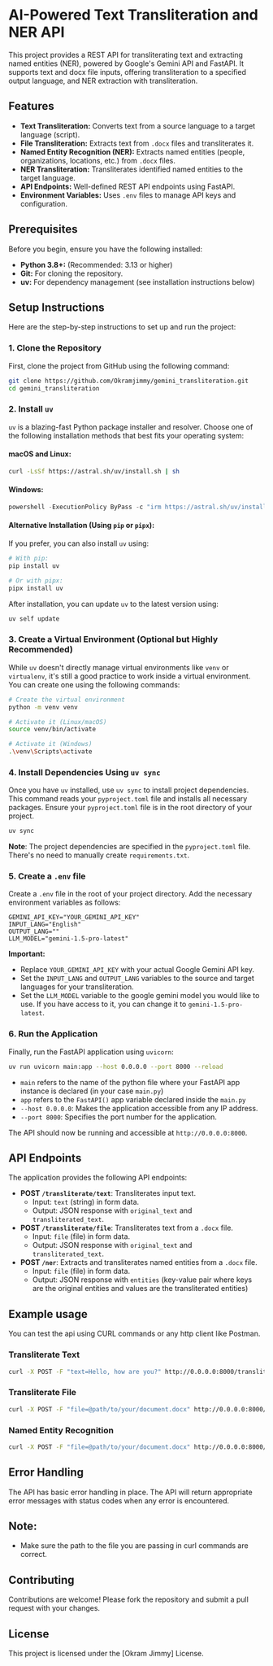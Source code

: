 # AI-Powered Text Transliteration and NER API

This project provides a REST API for transliterating text and extracting named entities (NER), powered by Google's Gemini API and FastAPI. It supports text and docx file inputs, offering transliteration to a specified output language, and NER extraction with transliteration.

## Features

- **Text Transliteration:** Converts text from a source language to a target language (script).
- **File Transliteration:** Extracts text from `.docx` files and transliterates it.
- **Named Entity Recognition (NER):** Extracts named entities (people, organizations, locations, etc.) from `.docx` files.
- **NER Transliteration:** Transliterates identified named entities to the target language.
- **API Endpoints:** Well-defined REST API endpoints using FastAPI.
- **Environment Variables:** Uses `.env` files to manage API keys and configuration.

## Prerequisites

Before you begin, ensure you have the following installed:

- **Python 3.8+:** (Recommended: 3.13 or higher)
- **Git:** For cloning the repository.
- **uv:** For dependency management (see installation instructions below)

## Setup Instructions

Here are the step-by-step instructions to set up and run the project:

### 1. Clone the Repository

First, clone the project from GitHub using the following command:

```bash
git clone https://github.com/Okramjimmy/gemini_transliteration.git
cd gemini_transliteration
```

### 2. Install `uv`

`uv` is a blazing-fast Python package installer and resolver. Choose one of the following installation methods that best fits your operating system:

#### **macOS and Linux:**

```bash
curl -LsSf https://astral.sh/uv/install.sh | sh
```

#### **Windows:**

```powershell
powershell -ExecutionPolicy ByPass -c "irm https://astral.sh/uv/install.ps1 | iex"
```

#### **Alternative Installation (Using `pip` or `pipx`):**

If you prefer, you can also install `uv` using:

```bash
# With pip:
pip install uv

# Or with pipx:
pipx install uv
```

After installation, you can update `uv` to the latest version using:

```bash
uv self update
```

### 3. Create a Virtual Environment (Optional but Highly Recommended)

While `uv` doesn't directly manage virtual environments like `venv` or `virtualenv`, it's still a good practice to work inside a virtual environment. You can create one using the following commands:

```bash
# Create the virtual environment
python -m venv venv

# Activate it (Linux/macOS)
source venv/bin/activate

# Activate it (Windows)
.\venv\Scripts\activate
```

### 4. Install Dependencies Using `uv sync`

Once you have `uv` installed, use `uv sync` to install project dependencies. This command reads your `pyproject.toml` file and installs all necessary packages. Ensure your `pyproject.toml` file is in the root directory of your project.

```bash
uv sync
```

**Note**: The project dependencies are specified in the `pyproject.toml` file. There's no need to manually create `requirements.txt`.

### 5. Create a `.env` file

Create a `.env` file in the root of your project directory. Add the necessary environment variables as follows:

```env
GEMINI_API_KEY="YOUR_GEMINI_API_KEY"
INPUT_LANG="English"
OUTPUT_LANG=""
LLM_MODEL="gemini-1.5-pro-latest"
```

**Important:**

- Replace `YOUR_GEMINI_API_KEY` with your actual Google Gemini API key.
- Set the `INPUT_LANG` and `OUTPUT_LANG` variables to the source and target languages for your transliteration.
- Set the `LLM_MODEL` variable to the google gemini model you would like to use. If you have access to it, you can change it to `gemini-1.5-pro-latest`.

### 6. Run the Application

Finally, run the FastAPI application using `uvicorn`:

```bash
uv run uvicorn main:app --host 0.0.0.0 --port 8000 --reload
```

- `main` refers to the name of the python file where your FastAPI app instance is declared (in your case `main.py`)
- `app` refers to the `FastAPI()` app variable declared inside the `main.py`
- `--host 0.0.0.0`: Makes the application accessible from any IP address.
- `--port 8000`: Specifies the port number for the application.

The API should now be running and accessible at `http://0.0.0.0:8000`.

## API Endpoints

The application provides the following API endpoints:

- **POST `/transliterate/text`**: Transliterates input text.
  - Input: `text` (string) in form data.
  - Output: JSON response with `original_text` and `transliterated_text`.
- **POST `/transliterate/file`**: Transliterates text from a `.docx` file.
  - Input: `file` (file) in form data.
  - Output: JSON response with `original_text` and `transliterated_text`.
- **POST `/ner`**: Extracts and transliterates named entities from a `.docx` file.
  - Input: `file` (file) in form data.
  - Output: JSON response with `entities` (key-value pair where keys are the original entities and values are the transliterated entities)

## Example usage

You can test the api using CURL commands or any http client like Postman.

### Transliterate Text

```bash
curl -X POST -F "text=Hello, how are you?" http://0.0.0.0:8000/transliterate/text
```

### Transliterate File

```bash
curl -X POST -F "file=@path/to/your/document.docx" http://0.0.0.0:8000/transliterate/file
```

### Named Entity Recognition

```bash
curl -X POST -F "file=@path/to/your/document.docx" http://0.0.0.0:8000/ner
```

## Error Handling

The API has basic error handling in place. The API will return appropriate error messages with status codes when any error is encountered.

## Note:

- Make sure the path to the file you are passing in curl commands are correct.

## Contributing

Contributions are welcome! Please fork the repository and submit a pull request with your changes.

## License

This project is licensed under the [Okram Jimmy] License.

```

```
